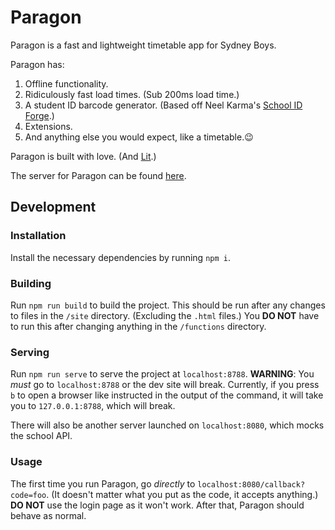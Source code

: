 # Paragon

Paragon is a fast and lightweight timetable app for Sydney Boys.

Paragon has:

1. Offline functionality.
2. Ridiculously fast load times. (Sub 200ms load time.)
3. A student ID barcode generator. (Based off Neel Karma's [School ID Forge](https://github.com/neelkarma/schoolidforge).)
4. Extensions.
5. And anything else you would expect, like a timetable.😉

Paragon is built with love. (And [Lit](https://lit.dev).)

The server for Paragon can be found [here](https://github.com/AndrewPerson/IBM-Paragon-Server).

## Development

### Installation

Install the necessary dependencies by running `npm i`.

### Building

Run `npm run build` to build the project. This should be run after any changes to files in the `/site` directory. (Excluding the `.html` files.) You **DO NOT** have to run this after changing anything in the `/functions` directory.

### Serving

Run `npm run serve` to serve the project at `localhost:8788`. **WARNING**: You *must* go to `localhost:8788` or the dev site will break. Currently, if you press `b` to open a browser like instructed in the output of the command, it will take you to `127.0.0.1:8788`, which will break.

There will also be another server launched on `localhost:8080`, which mocks the school API.

### Usage

The first time you run Paragon, go *directly* to `localhost:8080/callback?code=foo`. (It doesn't matter what you put as the code, it accepts anything.) **DO NOT** use the login page as it won't work. After that, Paragon should behave as normal.
